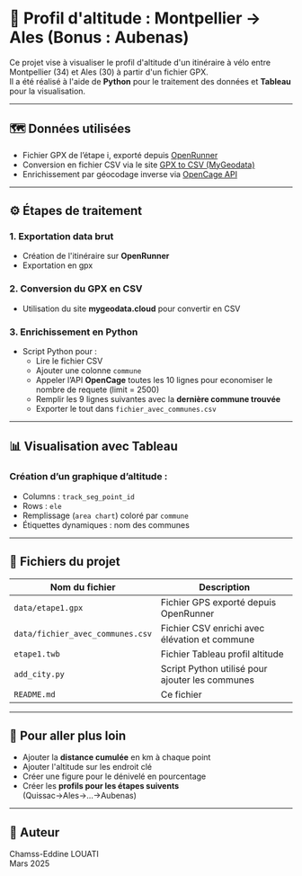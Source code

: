 # 📍 Profil d'altitude : Montpellier → Ales (Bonus : Aubenas)

Ce projet vise à visualiser le profil d'altitude d'un itinéraire à vélo entre Montpellier (34) et Ales (30) à partir d'un fichier GPX.\
Il a été réalisé à l'aide de **Python** pour le traitement des données et **Tableau** pour la visualisation.

------------------------------------------------------------------------

## 🗺️ Données utilisées

-   Fichier GPX de l’étape i, exporté depuis [OpenRunner](https://www.openrunner.com/)
-   Conversion en fichier CSV via le site [GPX to CSV (MyGeodata)](https://mygeodata.cloud/converter/gpx-to-csv)
-   Enrichissement par géocodage inverse via [OpenCage API](https://opencagedata.com/)

------------------------------------------------------------------------

## ⚙️ Étapes de traitement

### 1. Exportation data brut

-   Création de l'itinéraire sur **OpenRunner**
-   Exportation en gpx

### 2. Conversion du GPX en CSV

-   Utilisation du site **mygeodata.cloud** pour convertir en CSV

### 3. Enrichissement en Python

-   Script Python pour :
    -   Lire le fichier CSV
    -   Ajouter une colonne `commune`
    -   Appeler l’API **OpenCage** toutes les 10 lignes pour economiser le nombre de requete (limit = 2500)
    -   Remplir les 9 lignes suivantes avec la **dernière commune trouvée**
    -   Exporter le tout dans `fichier_avec_communes.csv`

------------------------------------------------------------------------

## 📊 Visualisation avec Tableau

### Création d’un graphique d’altitude :

-   Columns : `track_seg_point_id`
-   Rows : `ele`
-   Remplissage (`area chart`) coloré par `commune`
-   Étiquettes dynamiques : nom des communes

------------------------------------------------------------------------

## 📝 Fichiers du projet

| Nom du fichier | Description |
|------------------------------------|------------------------------------|
| `data/etape1.gpx` | Fichier GPS exporté depuis OpenRunner |
| `data/fichier_avec_communes.csv` | Fichier CSV enrichi avec élévation et commune |
| `etape1.twb` | Fichier Tableau profil altitude |
| `add_city.py` | Script Python utilisé pour ajouter les communes |
| `README.md` | Ce fichier |

------------------------------------------------------------------------

## 🚀 Pour aller plus loin

-   Ajouter la **distance cumulée** en km à chaque point
-   Ajouter l'altitude sur les endroit clé
-   Créer une figure pour le dénivelé en pourcentage
-   Créer les **profils pour les étapes suivents** (Quissac→Ales→...→Aubenas)

------------------------------------------------------------------------

## 👤 Auteur

Chamss-Eddine LOUATI\
Mars 2025
